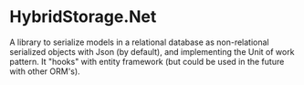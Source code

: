 # HybridStorage.Net
A library to serialize models in a relational database as non-relational serialized objects with Json (by default), and implementing the Unit of work pattern. It "hooks" with entity framework (but could be used in the future with other ORM's). 
